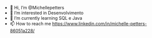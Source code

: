 - 👋 Hi, I’m @Michellepetters
- 👀 I’m interested in Desenvolvimento
- 🌱 I’m currently learning  SQL e Java
 - 📫 How to reach me https://www.linkedin.com/in/michelle-petters-86051a228/  

<!---
Michellepetters/Michellepetters is a ✨ special ✨ repository because its `README.md` (this file) appears on your GitHub profile.
You can click the Preview link to take a look at your changes.
--->
